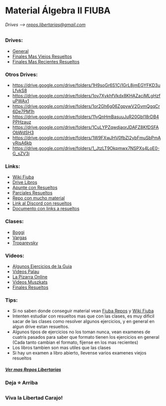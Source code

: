 # Material Álgebra II FIUBA
###### Drives --> repos.libertarias@gmail.com
   
### Drives: 
* [General](https://drive.google.com/drive/folders/1FA6c9nN5YRvq_c1RXkpFe6LufUDW9ZxM)
* [Finales Mas Viejos Resueltos](https://drive.google.com/drive/folders/1vtwsy6NnyqGG42dT7bKgDJwDi4GaF4KR)
* [Finales Mas Recientes Resueltos](https://drive.google.com/drive/folders/1HxWdsb029ipLkGjP6I5YuJXK4F3nblms)

### Otros Drives:
* https://drive.google.com/drive/folders/1H9soGr6S1Cj1GrL8jmEGYFKD3uLfykS8
* https://drive.google.com/drive/folders/1ov7XykhfVkdx8KHAZaciMLgHzfuPWAx1
* https://drive.google.com/drive/folders/1or2Gh6g06ZgpywV2GvmQgqCr6De7PM1h 
* https://drive.google.com/drive/folders/11yQnHmBasuuJuR20GbI18rDB4PPHzauz
* https://drive.google.com/drive/folders/1CuLYPZqwdjaorJDAFZ8KfDSFAObWdSH3
* https://drive.google.com/drive/folders/1W9FXwJHV0fbZl2ybFmuSbPmAyRjsA6kb
* https://drive.google.com/drive/folders/1_JtzLT9Okpmwx7NSPXs4LoE0-G_sZV3i

### Links:
* [Wiki Fiuba](http://wiki.foros-fiuba.com.ar/materias:61:08)
* [Drive Libros](https://drive.google.com/drive/folders/1hbEkrmOfAS9Hz8FBRrqj1a8Gnfq7sXWb)
* [Apunte con Resueltos](https://drive.google.com/file/d/1kAn29IPEr-KccZlQ24ZHkJ0ssY_r7vJP/view?usp=drive_link)
* [Parciales Resueltos](https://drive.google.com/file/d/18zPgnnGM4Tdjq-TJtN5okgku2Lcbispb/view?usp=drive_link)
* [Repo con mucho material](https://github.com/Apuntes-FIUBA/Apuntes-Electronica/tree/main/81%20-%20Matem%C3%A1tica/8102%20-%20Algebra%20II)
* [Link al Discord con resueltos](https://discord.gg/AhEkUES)
* [Documento con links a resueltos](https://docs.google.com/document/d/1zxxHILcthJRlMnyY_CbuE_uvF22eDP-fAGgDK_ZaRNw/edit)
<!-- * [Los drives en zip por si pasa algo con los originales](https://drive.google.com/drive/folders/1eiHUHXZ384LHUNHYgCfO9uZI3TrRPGr2) -->

### Clases:
* [Boggi](https://www.youtube.com/@silvinaboggi/videos)
* [Vargas](https://www.youtube.com/@cursovargasfiuba7950) 
* [Troparevsky](https://drive.google.com/drive/u/2/folders/1It7sndRPrpFDCtVSBXhQkLsDsEcAbkIQ)
  
### Videos:
* [Algunos Ejercicios de la Guia](https://www.youtube.com/playlist?list=PLovUfzQicsXt-Agv0Rfwg-Ek5J9FZnuXJ)
* [Videos Palau](https://www.youtube.com/playlist?list=PLCCetHbN4nu8tpFvFeyHlK5OI5FfvApG7)
* [La Pizarra Online](https://www.youtube.com/playlist?list=PLovUfzQicsXt6q2gNJTAwCovq_7nr370F)
* [Videos Muszkats](https://www.youtube.com/playlist?list=PLWpiopMPm10xL6IrCapriQnHnkQbW2QH6)
* [Finales Resueltos](https://www.youtube.com/playlist?list=PLoXsu_ENPVxAzfWMjjBGn83Jn1ZTpmL5W)


### Tips:
* Si no saben donde conseguir material vean [Fiuba Repos](https://fede.dm/FIUBA-Repos/) y [Wiki Fiuba](http://wiki.foros-fiuba.com.ar/materias)
* Intenten estudiar con resueltos mas que con las clases, es muy dificil sacar de las clases como resolver algunos ejercicios, y en general en algun drive estan resueltos.
* Algunos tipos de ejercicios no los toman nunca, vean examenes de cuatris pasados para saber que formato tienen los ejercicios en general (Cada tanto cambian el formato, fijense en los mas recientes)
* Los libros tambien son mas utiles que las clases
* Si hay un examen a libro abierto, llevense varios examenes viejos resueltos

##### [Ver mas Repos Libertarias](https://github.com/jporro?tab=repositories&q=&type=&language=&sort=stargazers)
### Deja ⭐ Arriba
### Viva la Libertad Carajo!
